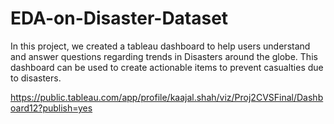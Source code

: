 # EDA-on-Disaster-Dataset

In this project, we created a tableau dashboard to help users understand and answer questions regarding trends in Disasters around the globe. This dashboard can be used to create actionable items to prevent casualties due to disasters.

https://public.tableau.com/app/profile/kaajal.shah/viz/Proj2CVSFinal/Dashboard12?publish=yes
